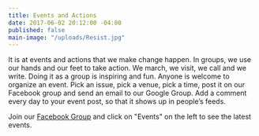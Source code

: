 ```yaml
---
title: Events and Actions
date: 2017-06-02 20:12:00 -04:00
published: false
main-image: "/uploads/Resist.jpg"
---
```


It is at events and actions that we make change happen. In groups, we use our hands and our feet to take action. We march, we visit, we call and we write. Doing it as a group is inspiring and fun. Anyone is welcome to organize an event. Pick an issue, pick a venue, pick a time, post it on our Facebook group and send an email to our Google Group. Add a comment every day to your event post, so that it shows up in people’s feeds.

Join our [Facebook Group](http://www.facebook.com/groups/indivisibleacton) and click on "Events" on the left to see the latest events.